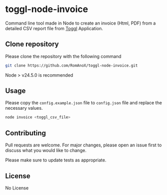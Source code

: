 # toggl-node-invoice

Command line tool made in Node to create an invoice (Html, PDF) from a detailed CSV report file from [Toggl](https://toggl.com/) Application.

## Clone repository

Please clone the repository with the following command

```bash
git clone https://github.com/RomAnoX/toggl-node-invoice.git
```

Node > v24.5.0 is recommended

## Usage

Please copy the `config.example.json` file to `config.json` file and replace the necessary values.

```bash
node invoice <toggl_csv_file>
```

## Contributing

Pull requests are welcome. For major changes, please open an issue first
to discuss what you would like to change.

Please make sure to update tests as appropriate.

## License

No License
